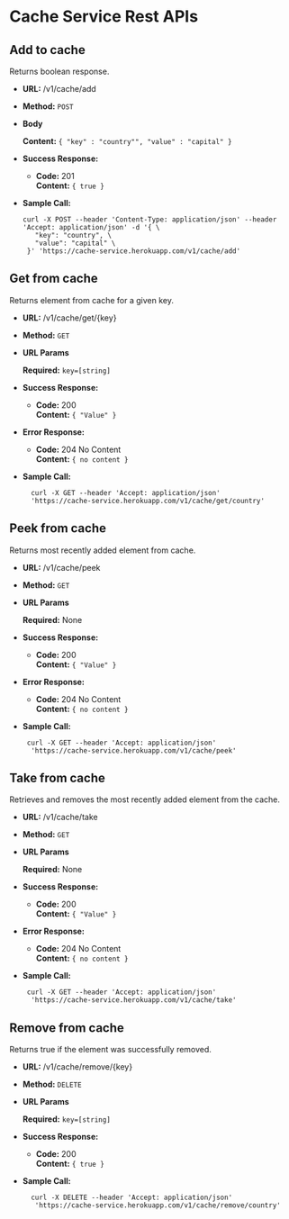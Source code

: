 # Cache Service Rest APIs

**Add to cache**
----
  Returns boolean response.

* **URL:**
  /v1/cache/add

* **Method:**
  `POST`

* **Body**

   **Content:** `{ "key" : "country"", "value" : "capital" }`
   
* **Success Response:**

  * **Code:** 201 <br />
    **Content:** `{ true }`
    
 * **Sample Call:**
   
     ```
     curl -X POST --header 'Content-Type: application/json' --header 'Accept: application/json' -d '{ \ 
        "key": "country", \ 
        "value": "capital" \ 
      }' 'https://cache-service.herokuapp.com/v1/cache/add'
     ```
 
 **Get from cache**
 ----
   Returns element from cache for a given key.
 
 * **URL:**
 /v1/cache/get/{key}
 
 * **Method:**
    `GET`
   
 *  **URL Params**
 
    **Required:**
  `key=[string]`
 
 * **Success Response:**
 
   * **Code:** 200 <br />
     **Content:** `{ "Value" }`
  
 * **Error Response:**
 
   * **Code:** 204 No Content <br />
     **Content:** `{ no content }`
     
 * **Sample Call:**
   
     ```
       curl -X GET --header 'Accept: application/json' 
       'https://cache-service.herokuapp.com/v1/cache/get/country'
     ```

**Peek from cache**
 ----
   Returns most recently added element from cache.
 
 * **URL:**
 /v1/cache/peek
 
 * **Method:**
    `GET`
   
 *  **URL Params**
 
    **Required:**
         None
 
 * **Success Response:**
 
   * **Code:** 200 <br />
     **Content:** `{ "Value" }`
  
 * **Error Response:**
 
   * **Code:** 204 No Content <br />
     **Content:** `{ no content }`
* **Sample Call:**
   
     ```
      curl -X GET --header 'Accept: application/json' 
       'https://cache-service.herokuapp.com/v1/cache/peek'
     
     ```
**Take from cache**
 ----
   Retrieves and removes the most recently added element from the
   cache.
 
 * **URL:**
 /v1/cache/take
 
 * **Method:**
    `GET`
   
 *  **URL Params**
 
    **Required:**
         None
 
 * **Success Response:**
 
   * **Code:** 200 <br />
     **Content:** `{ "Value" }`
  
 * **Error Response:**
 
   * **Code:** 204 No Content <br />
     **Content:** `{ no content }`
* **Sample Call:**
   
     ```
      curl -X GET --header 'Accept: application/json' 
       'https://cache-service.herokuapp.com/v1/cache/take'
     ```
**Remove from cache**
 ----
   Returns true if the element was successfully removed.
 
 * **URL:**
  /v1/cache/remove/{key} 
 
 * **Method:**
    `DELETE`
   
 *  **URL Params**
 
    **Required:**
  `key=[string]`
 
 * **Success Response:**
 
   * **Code:** 200 <br />
     **Content:** `{ true }`
  
 * **Sample Call:**
   
     ```
       curl -X DELETE --header 'Accept: application/json' 
        'https://cache-service.herokuapp.com/v1/cache/remove/country'
     ```